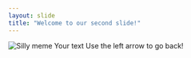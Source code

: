 ```yaml
---
layout: slide
title: "Welcome to our second slide!"
---
```


![Silly meme](https://imgflip.com/i/3mkjfw)
Your text
Use the left arrow to go back!
